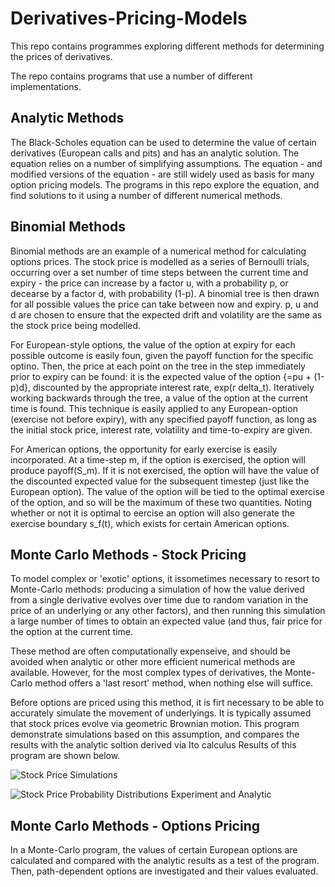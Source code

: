 # Derivatives-Pricing-Models
This repo contains programmes exploring different methods for determining the prices of derivatives.

The repo contains programs that use a number of different implementations.

## Analytic Methods
The Black-Scholes equation can be used to determine the value of certain derivatives (European calls and pits) and has an analytic solution.
The equation relies on a number of simplifying assumptions.  The equation - and modified versions of the equation - are still widely used as basis for many option pricing models.
The programs in this repo explore the equation, and find solutions to it using a number of different numerical methods.

## Binomial Methods
Binomial methods are an example of a numerical method for calculating options prices.  The stock price is modelled as a series of Bernoulli trials, occurring over a set number of time steps between the current time and expiry - the price can increase by a factor u, with a probability p, or decearse by a factor d, with probability (1-p).  A binomial tree is then drawn for all possible values the price can take between now and expiry.  p, u and d are chosen to ensure that the expected drift and volatility are the same as the stock price being modelled.

For European-style options, the value of the option at expiry for each possible outcome is easily foun, given the payoff function for the specific optino.  Then, the price at each point on the tree in the step immediately prior to expiry can be found: it is the expected value of the option {=pu + (1-p)d}, discounted by the appropriate interest rate, exp(r delta_t).  Iteratively working backwards through the tree, a value of the option at the current time is found.  This technique is easily applied to any European-option (exercise not before expiry), with any specified payoff function, as long as the initial stock price, interest rate, volatility and time-to-expiry are given.

For American options, the opportunity for early exercise is easily incorporated.  At a time-step m, if the option is exercised, the option will produce payoff(S_m).  If it is not exercised, the option will have the value of the discounted expected value for the subsequent timestep (just like the European option).  The value of the option will be tied to the optimal exercise of the option, and so will be the maximum of these two quantities.  Noting whether or not it is optimal to eercise an option will also generate the exercise boundary s_f(t), which exists for certain American options.

## Monte Carlo Methods - Stock Pricing
To model complex or 'exotic' options, it issometimes necessary to resort to Monte-Carlo methods: producing a simulation of how the value derived from a single derivative evolves over time due to random variation in the price of an underlying or any other factors), and then running this simulation a large number of times to obtain an expected value (and thus, fair price for the option at the current time.

These method are often computationally expenseive, and should be avoided when analytic or other more efficient numerical methods are available.  However, for the most complex types of derivatives, the Monte-Carlo method offers a 'last resort' method, when nothing else will suffice.

Before options are priced using this method, it is firt necessary to be able to accurately simulate the movement of underlyings.  It is typically assumed that stock prices evolve via geometric Brownian motion.  This program demonstrate simulations based on this assumption, and compares the results with the analytic soltion derived via Ito calculus  Results of this program are shown below.

![Stock Price Simulations](https://user-images.githubusercontent.com/64906690/191731131-1ffe4e40-ef8a-40b0-a493-20ffa8e0db0d.png)

![Stock Price Probability Distributions Experiment and Analytic](https://user-images.githubusercontent.com/64906690/191731185-f303733a-f269-4b1c-b83a-a5bc339b9382.png)

## Monte Carlo Methods - Options Pricing
In a Monte-Carlo program, the values of certain European options are calculated and compared with the analytic results as a test of the program.  Then, path-dependent options are investigated and their values evaluated.
